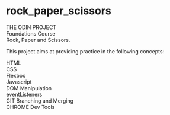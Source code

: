# rock_paper_scissors


THE ODIN PROJECT <br />
  Foundations Course <br />
   Rock, Paper and Scissors. <br />

This project aims at providing practice in the following concepts: <br />

  HTML <br />
  CSS <br />
  Flexbox <br />
  Javascript <br />
  DOM Manipulation <br />
  eventListeners <br />
  GIT Branching and Merging <br />
  CHROME Dev Tools <br />

